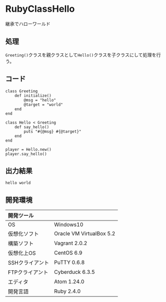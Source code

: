 # RubyClassHello
継承でハローワールド

## 処理
`Greeting()`クラスを親クラスとして`Hello()`クラスを子クラスにして処理を行う。

## コード
```
class Greeting
    def initialize()
        @msg = "hello"
        @target = "world"
    end
end

class Hello < Greeting
    def say_hello()
        puts "#{@msg} #{@target}"
    end
end

player = Hello.new()
player.say_hello()
```

## 出力結果  
```
hello world
```
  
## 開発環境
| 開発ツール |  |
|:-|:-|
| OS | Windows10 |
| 仮想化ソフト | Oracle VM VirtualBox 5.2 |
| 構築ソフト | Vagrant 2.0.2 |
| 仮想化上OS | CentOS 6.9 |
| SSHクライアント | PuTTY 0.6.8 |
| FTPクライアント | Cyberduck 6.3.5 |
| エディタ | Atom 1.24.0 |
| 開発言語 | Ruby 2.4.0 |
